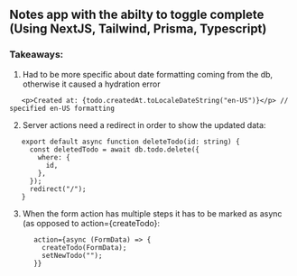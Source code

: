## Notes app with the abilty to toggle complete (Using NextJS, Tailwind, Prisma, Typescript) 

### Takeaways: 

1. Had to be more specific about date formatting coming from the db, otherwise it caused a hydration error

```
   <p>Created at: {todo.createdAt.toLocaleDateString("en-US")}</p> // specified en-US formatting
```

2. Server actions need a redirect in order to show the updated data:

```
   export default async function deleteTodo(id: string) {
     const deletedTodo = await db.todo.delete({
       where: {
         id,
       },
     });
     redirect("/");
   }
```
3. When the form action has multiple steps it has to be marked as async (as opposed to action={createTodo}:

```
      action={async (FormData) => {
        createTodo(FormData);
        setNewTodo("");
      }}
```
